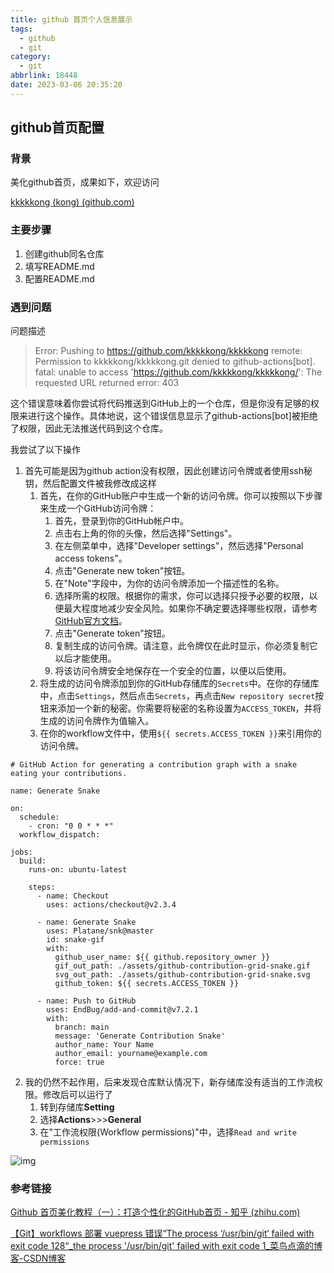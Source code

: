 ```yaml
---
title: github 首页个人信息展示
tags:
  - github
  - git
category:
  - git
abbrlink: 18448
date: 2023-03-06 20:35:20
---
```


## github首页配置

### 背景

美化github首页，成果如下，欢迎访问

[kkkkkong (kong) (github.com)](https://github.com/kkkkkong)

### 主要步骤

1. 创建github同名仓库
2. 填写README.md
3. 配置README.md

### 遇到问题

问题描述

> Error: Pushing to https://github.com/kkkkkong/kkkkkong remote: Permission to kkkkkong/kkkkkong.git denied to github-actions[bot]. fatal: unable to access 'https://github.com/kkkkkong/kkkkkong/': The requested URL returned error: 403

这个错误意味着你尝试将代码推送到GitHub上的一个仓库，但是你没有足够的权限来进行这个操作。具体地说，这个错误信息显示了github-actions[bot]被拒绝了权限，因此无法推送代码到这个仓库。

我尝试了以下操作

1. 首先可能是因为github action没有权限，因此创建访问令牌或者使用ssh秘钥，然后配置文件被我修改成这样
   1. 首先，在你的GitHub账户中生成一个新的访问令牌。你可以按照以下步骤来生成一个GitHub访问令牌：
      1. 首先，登录到你的GitHub帐户中。
      2. 点击右上角的你的头像，然后选择"Settings"。
      3. 在左侧菜单中，选择"Developer settings"，然后选择"Personal access tokens"。
      4. 点击"Generate new token"按钮。
      5. 在"Note"字段中，为你的访问令牌添加一个描述性的名称。
      6. 选择所需的权限。根据你的需求，你可以选择只授予必要的权限，以便最大程度地减少安全风险。如果你不确定要选择哪些权限，请参考[GitHub官方文档](https://docs.github.com/en/authentication/keeping-your-account-and-data-secure/creating-a-personal-access-token)。
      7. 点击"Generate token"按钮。
      8. 复制生成的访问令牌。请注意，此令牌仅在此时显示，你必须复制它以后才能使用。
      9. 将该访问令牌安全地保存在一个安全的位置，以便以后使用。
   2. 将生成的访问令牌添加到你的GitHub存储库的`Secrets`中。在你的存储库中，点击`Settings`，然后点击`Secrets`，再点击`New repository secret`按钮来添加一个新的秘密。你需要将秘密的名称设置为`ACCESS_TOKEN`，并将生成的访问令牌作为值输入。
   3. 在你的workflow文件中，使用`${{ secrets.ACCESS_TOKEN }}`来引用你的访问令牌。

```
# GitHub Action for generating a contribution graph with a snake eating your contributions.

name: Generate Snake

on:
  schedule:
    - cron: "0 0 * * *"
  workflow_dispatch:

jobs:
  build:
    runs-on: ubuntu-latest

    steps:
      - name: Checkout
        uses: actions/checkout@v2.3.4
      
      - name: Generate Snake
        uses: Platane/snk@master
        id: snake-gif
        with:
          github_user_name: ${{ github.repository_owner }}
          gif_out_path: ./assets/github-contribution-grid-snake.gif
          svg_out_path: ./assets/github-contribution-grid-snake.svg
          github_token: ${{ secrets.ACCESS_TOKEN }}

      - name: Push to GitHub
        uses: EndBug/add-and-commit@v7.2.1
        with:
          branch: main
          message: 'Generate Contribution Snake'
          author_name: Your Name
          author_email: yourname@example.com
          force: true

```

2. 我的仍然不起作用，后来发现仓库默认情况下，新存储库没有适当的工作流权限。修改后可以运行了
   1. 转到存储库**Setting**
   2. 选择**Actions**>>>**General**
   3. 在"工作流权限(Workflow permissions)"中，选择`Read and write permissions`

![img](https://cdn.jsdelivr.net/gh/Kong-PR/Typora-picture@latest/img/9513280ff5fd4ac8867c6ba44346a290.png)

### 参考链接

[Github 首页美化教程（一）：打造个性化的GitHub首页 - 知乎 (zhihu.com)](https://zhuanlan.zhihu.com/p/454597068)

[【Git】workflows 部署 vuepress 错误“The process ‘/usr/bin/git‘ failed with exit code 128“_the process '/usr/bin/git' failed with exit code 1_菜鸟点滴的博客-CSDN博客](https://blog.csdn.net/weixin_42282187/article/details/124766382?spm=1001.2014.3001.5501)






